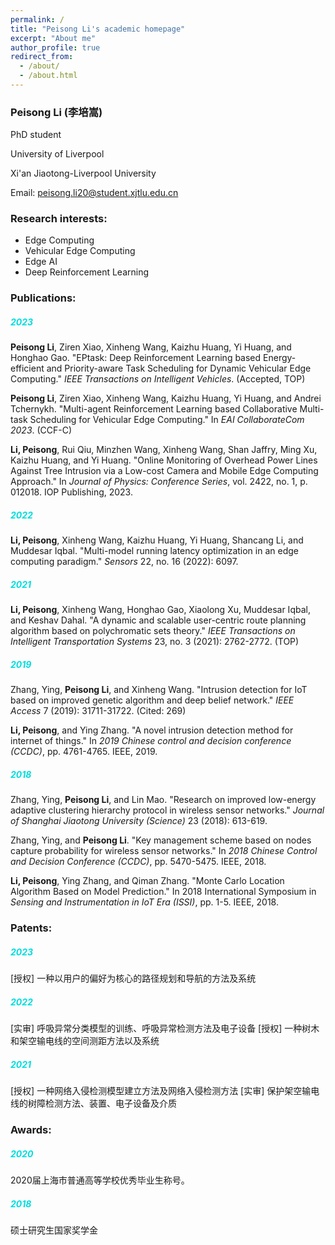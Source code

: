 ```yaml
---
permalink: /
title: "Peisong Li's academic homepage"
excerpt: "About me"
author_profile: true
redirect_from: 
  - /about/
  - /about.html
---
```


### Peisong Li (李培嵩)

PhD student

University of Liverpool

Xi'an Jiaotong-Liverpool University

Email: peisong.li20@student.xjtlu.edu.cn

### Research interests:
- Edge Computing
- Vehicular Edge Computing
- Edge AI
- Deep Reinforcement Learning



### Publications:

##### <font color="#00dddd">2023</font><br />

**Peisong Li**, Ziren Xiao, Xinheng Wang, Kaizhu Huang, Yi Huang, and Honghao Gao. "EPtask: Deep Reinforcement Learning based Energy-efficient and Priority-aware Task Scheduling for Dynamic Vehicular Edge Computing." *IEEE Transactions on Intelligent Vehicles*. (Accepted, TOP)

**Peisong Li**, Ziren Xiao, Xinheng Wang, Kaizhu Huang, Yi Huang, and Andrei Tchernykh. "Multi-agent Reinforcement Learning based Collaborative Multi-task Scheduling for Vehicular Edge Computing." In *EAI CollaborateCom 2023*. (CCF-C)

**Li, Peisong**, Rui Qiu, Minzhen Wang, Xinheng Wang, Shan Jaffry, Ming Xu, Kaizhu Huang, and Yi Huang. "Online Monitoring of Overhead Power Lines Against Tree Intrusion via a Low-cost Camera and Mobile Edge Computing Approach." In *Journal of Physics: Conference Series*, vol. 2422, no. 1, p. 012018. IOP Publishing, 2023. 

##### <font color="#00dddd">2022</font><br />

**Li, Peisong**, Xinheng Wang, Kaizhu Huang, Yi Huang, Shancang Li, and Muddesar Iqbal. "Multi-model running latency optimization in an edge computing paradigm." *Sensors* 22, no. 16 (2022): 6097. 

##### <font color="#00dddd">2021</font><br />

**Li, Peisong**, Xinheng Wang, Honghao Gao, Xiaolong Xu, Muddesar Iqbal, and Keshav Dahal. "A dynamic and scalable user-centric route planning algorithm based on polychromatic sets theory." *IEEE Transactions on Intelligent Transportation Systems* 23, no. 3 (2021): 2762-2772. (TOP)

##### <font color="#00dddd">2019</font><br />

Zhang, Ying, **Peisong Li**, and Xinheng Wang. "Intrusion detection for IoT based on improved genetic algorithm and deep belief network." *IEEE Access* 7 (2019): 31711-31722. (Cited: 269)

**Li, Peisong**, and Ying Zhang. "A novel intrusion detection method for internet of things." In *2019 Chinese control and decision conference (CCDC)*, pp. 4761-4765. IEEE, 2019. 

##### <font color="#00dddd">2018</font><br />

Zhang, Ying, **Peisong Li**, and Lin Mao. "Research on improved low-energy adaptive clustering hierarchy protocol in wireless sensor networks." *Journal of Shanghai Jiaotong University (Science)* 23 (2018): 613-619. 

Zhang, Ying, and **Peisong Li**. "Key management scheme based on nodes capture probability for wireless sensor networks." In *2018 Chinese Control and Decision Conference (CCDC)*, pp. 5470-5475. IEEE, 2018. 

**Li, Peisong**, Ying Zhang, and Qiman Zhang. "Monte Carlo Location Algorithm Based on Model Prediction." In 2018 International Symposium in *Sensing and Instrumentation in IoT Era (ISSI)*, pp. 1-5. IEEE, 2018.

### Patents:
##### <font color="#00dddd">2023</font><br />
[授权] 一种以用户的偏好为核心的路径规划和导航的方法及系统
##### <font color="#00dddd">2022</font><br />
[实审] 呼吸异常分类模型的训练、呼吸异常检测方法及电子设备
[授权] 一种树木和架空输电线的空间测距方法以及系统
##### <font color="#00dddd">2021</font><br />
[授权] 一种网络入侵检测模型建立方法及网络入侵检测方法
[实审] 保护架空输电线的树障检测方法、装置、电子设备及介质

### Awards:
##### <font color="#00dddd">2020</font><br />
2020届上海市普通高等学校优秀毕业生称号。
##### <font color="#00dddd">2018</font><br />
硕士研究生国家奖学金
